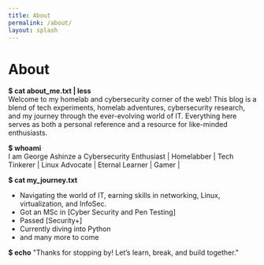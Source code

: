 ```yaml
---
title: About
permalink: /about/
layout: splash
---
```


# About

**$ cat about_me.txt | less** <br>
Welcome to my homelab and cybersecurity corner of the web! This blog is a blend of tech experiments, homelab adventures, cybersecurity research, and my journey through the ever-evolving world of IT. Everything here serves as both a personal reference and a resource for like-minded enthusiasts.

**$ whoami** <br>
I am George Ashinze a Cybersecurity Enthusiast | Homelabber | Tech Tinkerer | Linux Advocate | Eternal Learner | Gamer | 

**$ cat my_journey.txt** 
- Navigating the world of IT, earning skills in networking, Linux, virtualization, and InfoSec.  
- Got an MSc in [Cyber Security and Pen Testing]
- Passed [Security+] 
- Currently diving into Python
- and many more to come


**$ echo** "Thanks for stopping by! Let’s learn, break, and build together."